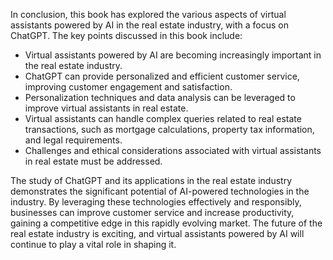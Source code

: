 

In conclusion, this book has explored the various aspects of virtual assistants powered by AI in the real estate industry, with a focus on ChatGPT. The key points discussed in this book include:

* Virtual assistants powered by AI are becoming increasingly important in the real estate industry.
* ChatGPT can provide personalized and efficient customer service, improving customer engagement and satisfaction.
* Personalization techniques and data analysis can be leveraged to improve virtual assistants in real estate.
* Virtual assistants can handle complex queries related to real estate transactions, such as mortgage calculations, property tax information, and legal requirements.
* Challenges and ethical considerations associated with virtual assistants in real estate must be addressed.

The study of ChatGPT and its applications in the real estate industry demonstrates the significant potential of AI-powered technologies in the industry. By leveraging these technologies effectively and responsibly, businesses can improve customer service and increase productivity, gaining a competitive edge in this rapidly evolving market. The future of the real estate industry is exciting, and virtual assistants powered by AI will continue to play a vital role in shaping it.
